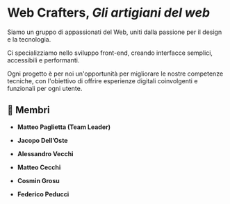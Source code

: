 # Web Crafters, *Gli artigiani del web* 

Siamo un gruppo di appassionati del Web, uniti dalla passione per il design e la tecnologia.  

Ci specializziamo nello sviluppo front-end, creando interfacce semplici, accessibili e performanti.  

Ogni progetto è per noi un'opportunità per migliorare le nostre competenze tecniche, con l'obiettivo di offrire esperienze digitali coinvolgenti e funzionali per ogni utente.


## 👥 Membri

- **Matteo Paglietta (Team Leader)** 

- **Jacopo Dell’Oste**

- **Alessandro Vecchi**

- **Matteo Cecchi**

- **Cosmin Grosu**

- **Federico Peducci**
